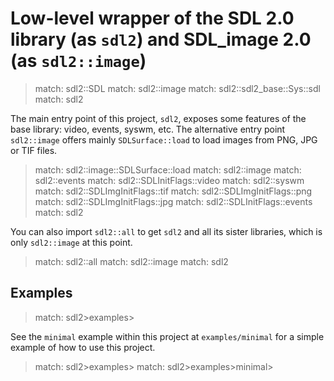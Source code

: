 # Low-level wrapper of the SDL 2.0 library (as `sdl2`) and SDL_image 2.0 (as `sdl2::image`)

> match: sdl2::SDL
> match: sdl2::image
> match: sdl2::sdl2_base::Sys::sdl
> match: sdl2

The main entry point of this project, `sdl2`, exposes some features of the base
library: video, events, syswm, etc. The alternative entry point `sdl2::image` offers
mainly `SDLSurface::load` to load images from PNG, JPG or TIF files.

> match: sdl2::image::SDLSurface::load
> match: sdl2::image
> match: sdl2::events
> match: sdl2::SDLInitFlags::video
> match: sdl2::syswm
> match: sdl2::SDLImgInitFlags::tif
> match: sdl2::SDLImgInitFlags::png
> match: sdl2::SDLImgInitFlags::jpg
> match: sdl2::SDLInitFlags::events
> match: sdl2

You can also import `sdl2::all` to get `sdl2` and all its sister libraries, which is only
`sdl2::image` at this point.

> match: sdl2::all
> match: sdl2::image
> match: sdl2

## Examples

> match: sdl2>examples>

See the `minimal` example within this project at `examples/minimal` for a simple example
of how to use this project.

> match: sdl2>examples>
> match: sdl2>examples>minimal>

